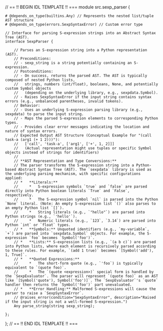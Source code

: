// == !! BEGIN IDL TEMPLATE !! ===
module src.sexp_parser {

    # @depends_on_type(builtins.Any) // Represents the nested list/tuple AST structure
    # @depends_on_type(errors.SexpSyntaxError) // Custom error type

    // Interface for parsing S-expression strings into an Abstract Syntax Tree (AST).
    interface SexpParser {

        // Parses an S-expression string into a Python representation (AST).
        // Preconditions:
        // - sexp_string is a string potentially containing an S-expression.
        // Postconditions:
        // - On success, returns the parsed AST. The AST is typically composed of nested Python lists,
        //   strings, numbers (int/float), booleans, None, and potentially custom Symbol objects
        //   (depending on the underlying library, e.g., sexpdata.Symbol).
        // - Raises SexpSyntaxError if the input string contains syntax errors (e.g., unbalanced parentheses, invalid tokens).
        // Behavior:
        // - Uses an underlying S-expression parsing library (e.g., sexpdata) to parse the input string.
        // - Maps the parsed S-expression elements to corresponding Python types.
        // - Provides clear error messages indicating the location and nature of syntax errors.
        // Expected Output AST Structure (Conceptual Example for "(call task-a (arg1 (+ 1 2)))"):
        //   ['call', 'task-a', ['arg1', ['+', 1, 2]]]
        //   (Actual representation might use tuples or specific Symbol objects instead of strings for identifiers)
        //
        // **AST Representation and Type Conversions:**
        // The parser transforms the S-expression string into a Python-based Abstract Syntax Tree (AST). The `sexpdata` library is used as the underlying parsing mechanism, with specific configurations applied:
        // *   **Literals:**
        //     *   S-expression symbols `true` and `false` are parsed directly into Python boolean literals `True` and `False`, respectively.
        //     *   The S-expression symbol `nil` is parsed into the Python `None` literal. (Note: An empty S-expression list `()` also parses to an empty Python list `[]`).
        //     *   String literals (e.g., `"hello"`) are parsed into Python strings (e.g., `'hello'`).
        //     *   Numeric literals (e.g., `123`, `3.14`) are parsed into Python `int` or `float` types.
        // *   **Symbols:** Unquoted identifiers (e.g., `my-variable`, `+`) are parsed into `sexpdata.Symbol` objects. For example, the S-expression `foo` becomes `Symbol('foo')`.
        // *   **Lists:** S-expression lists (e.g., `(a b c)`) are parsed into Python lists, where each element is recursively parsed according to these rules. For example, `(add 1 true)` becomes `[Symbol('add'), 1, True]`.
        // *   **Quoted Expressions:**
        //     *   The short-form quote (e.g., `'foo`) is typically equivalent to `(quote foo)`.
        //     *   The `(quote <expression>)` special form is handled by the `SexpEvaluator`. The parser will represent `(quote foo)` as an AST like `[Symbol('quote'), Symbol('foo')]`. The `SexpEvaluator`'s `quote` handler then returns the `Symbol('foo')` part unevaluated.
        // *   **Error Handling:** Malformed S-expressions will cause the parser to raise a `SexpSyntaxError`.
        // @raises_error(condition="SexpSyntaxError", description="Raised if the input string is not a well-formed S-expression.")
        Any parse_string(string sexp_string);

    };
};
// == !! END IDL TEMPLATE !! ===
